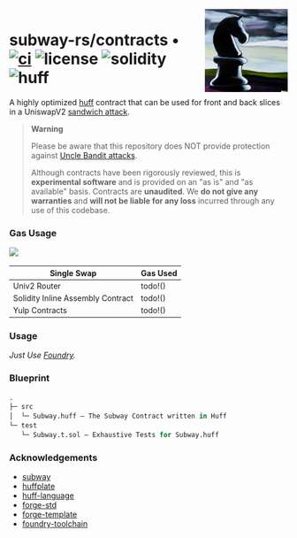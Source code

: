 <img align="right" width="150" height="150" top="100" src="./assets/plate.png">

# subway-rs/contracts • [![ci](https://github.com/abigger87/subway-rs/actions/workflows/ci.yaml/badge.svg)](https://github.com/abigger87/subway-rs/actions/workflows/ci.yaml) ![license](https://img.shields.io/github/license/abigger87/subway-rs?label=license) ![solidity](https://img.shields.io/badge/solidity-^0.8.15-lightgrey) ![huff](https://img.shields.io/badge/huff-0.3.0-8b6c5c)


A highly optimized [huff](https://github.com/huff-language) contract that can be used for front and back slices in a UniswapV2 [sandwich attack](https://medium.com/coinmonks/defi-sandwich-attack-explain-776f6f43b2fd).


> **Warning**
>
> Please be aware that this repository does NOT provide protection against [Uncle Bandit attacks](https://twitter.com/bertcmiller/status/1385294417091760134).
>
> Although contracts have been rigorously reviewed, this is **experimental software** and is provided on an "as is" and "as available" basis. Contracts are **unaudited**.
> We **do not give any warranties** and **will not be liable for any loss** incurred through any use of this codebase.


### Gas Usage

![](https://i.imgur.com/5AQQbns.png)

| Single Swap                       | Gas Used   |
| --------------------------------- | ---------- |
| Univ2 Router                      | todo!()    |
| Solidity Inline Assembly Contract | todo!()    |
| Yulp Contracts                    | todo!()    |


### Usage

_Just Use [Foundry](https://getfoundry.sh)._


### Blueprint

```ml
.
├─ src
│  └─ Subway.huff — The Subway Contract written in Huff
└─ test
   └─ Subway.t.sol — Exhaustive Tests for Subway.huff
```


### Acknowledgements

- [subway](https://github.com/libevm/subway)
- [huffplate](https://github.com/abigger87/huffplate)
- [huff-language](https://github.com/huff-language)
- [forge-std](https://github.com/brockelmore/forge-std)
- [forge-template](https://github.com/foundry-rs/forge-template)
- [foundry-toolchain](https://github.com/foundry-rs/foundry-toolchain)
